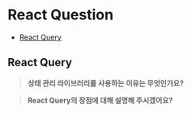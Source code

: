 # React Question

- [React Query](#react-query)

## React Query

> **상태 관리 라이브러리를 사용하는 이유는 무엇인가요?**

> **React Query의 장점에 대해 설명해 주시겠어요?**
